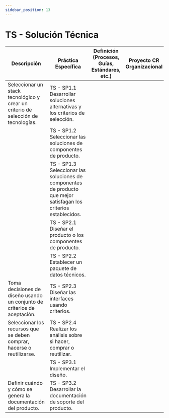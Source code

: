 ```yaml
---
sidebar_position: 13
---
```


# TS - Solución Técnica

| Descripción                                                                                     | Práctica Específica                                                                                            | Definición (Procesos, Guías, Estándares, etc.) | Proyecto CR Organizacional | Proyecto Zeitgeist | Proyecto Departamental |
|-------------------------------------------------------------------------------------------------|---------------------------------------------------------------------------------------------------------------|------------------------------------------------|--------------------------|--------------------|------------------------|
| Seleccionar un stack tecnológico y crear un criterio de selección de tecnologías.               | TS - SP1.1 Desarrollar soluciones alternativas y los criterios de selección.                                  |                                                |                          |                    |                        |
|                                                                                                 | TS - SP1.2 Seleccionar las soluciones de componentes de producto.                                             |                                                |                          |                    |                        |
|                                                                                                 | TS - SP1.3 Seleccionar las soluciones de componentes de producto que mejor satisfagan los criterios establecidos. |                                                |                          |                    |                        |
|                                                                                                 | TS - SP2.1 Diseñar el producto o los componentes de producto.                                                |                                                |                          |                    |                        |
|                                                                                                 | TS - SP2.2 Establecer un paquete de datos técnicos.                                                          |                                                |                          |                    |                        |
| Toma decisiones de diseño usando un conjunto de criterios de aceptación.                       | TS - SP2.3 Diseñar las interfaces usando criterios.                                                          |                                                |                          |                    |                        |
| Seleccionar los recursos que se deben comprar, hacerse o reutilizarse.                         | TS - SP2.4 Realizar los análisis sobre si hacer, comprar o reutilizar.                                       |                                                |                          |                    |                        |
|                                                                                                 | TS - SP3.1 Implementar el diseño.                                                                            |                                                |                          |                    |                        |
| Definir cuándo y cómo se genera la documentación del producto.                                  | TS - SP3.2 Desarrollar la documentación de soporte del producto.                                              |                                                |                          |                    |                        |
